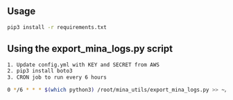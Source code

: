 ## Usage


```bash
pip3 install -r requirements.txt
```




## Using the export_mina_logs.py script

```bash
1. Update config.yml with KEY and SECRET from AWS
2. pip3 install boto3
3. CRON job to run every 6 hours

0 */6 * * * $(which python3) /root/mina_utils/export_mina_logs.py >> ~/cron.log 2>&1

```